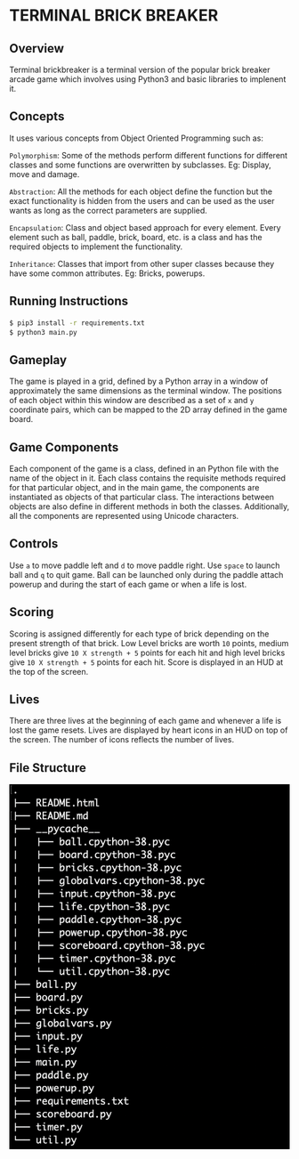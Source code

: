 # **TERMINAL BRICK BREAKER**

## **Overview**

Terminal brickbreaker is a terminal version of the popular brick breaker arcade game which involves using Python3 and basic libraries to implenent it.

## **Concepts**

It uses various concepts from Object Oriented Programming such as:

`Polymorphism`: Some of the methods perform different functions for different classes and some functions are overwritten by subclasses. Eg: Display, move and damage.

`Abstraction`: All the methods for each object define the function but the exact functionality is hidden from the users and can be used as the user wants as long as the correct parameters are supplied.

`Encapsulation`: Class and object based approach for every element. Every element such as ball, paddle, brick, board, etc. is a class and has the required objects to implement the functionality.

`Inheritance`: Classes that import from other super classes because they have some common attributes. Eg: Bricks, powerups.

## **Running Instructions**

```bash
$ pip3 install -r requirements.txt
$ python3 main.py
```

## **Gameplay**

The game is played in a grid, defined by a Python array in a window of approximately the same dimensions as the terminal window. The positions of each object within this window are described as a set of `x` and `y` coordinate pairs, which can be mapped to the 2D array defined in the game board.

## **Game Components**

Each component of the game is a class, defined in an Python file with the name of the object in it. Each class contains the requisite methods required for that particular object, and in the main game, the components are instantiated as objects of that particular class. The interactions between objects are also define in different methods in both the classes. Additionally, all the components are represented using Unicode characters.

## **Controls**

Use `a` to move paddle left and `d` to move paddle right. Use `space` to launch ball and `q` to quit game. Ball can be launched only during the paddle attach powerup and during the start of each game or when a life is lost.

## **Scoring**

Scoring is assigned differently for each type of brick depending on the present strength of that brick. Low Level bricks are worth `10` points, medium level bricks give `10 X strength + 5` points for each hit and high level bricks give `10 X strength + 5` points for each hit. Score is displayed in an HUD at the top of the screen.

## **Lives**

There are three lives at the beginning of each game and whenever a life is lost the game resets. Lives are displayed by heart icons in an HUD on top of the screen. The number of icons reflects the number of lives.

## File Structure

![File Structure](./filestructure.png)

